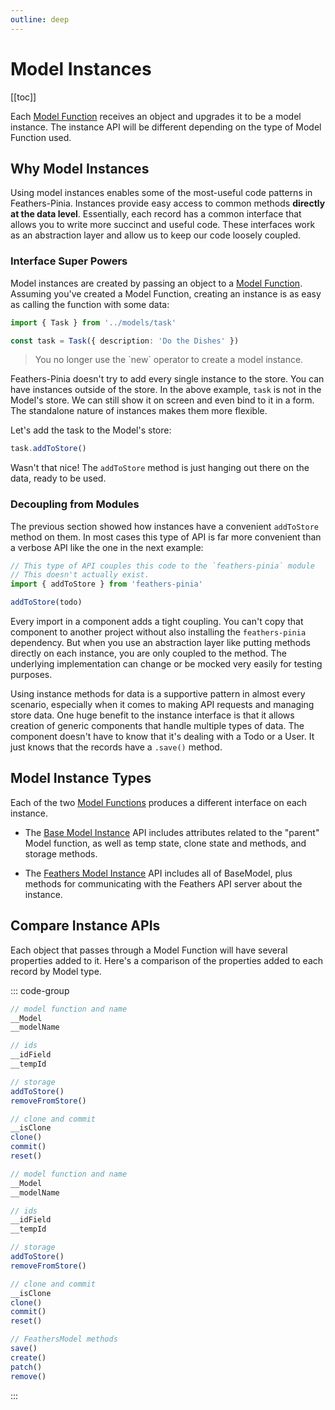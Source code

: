 ```yaml
---
outline: deep
---
```


<script setup>
import Badge from '../components/Badge.vue'
import pkg from '../../package.json'
import BlockQuote from '../components/BlockQuote.vue'
</script>

<div style="position: fixed; z-index: 1000; top: 2px; right: 2px;">
  <Badge :label="`v${pkg.version}`" />
</div>

# Model Instances

[[toc]]

Each [Model Function](/guide/model-functions) receives an object and upgrades it to be a model instance. The instance
API will be different depending on the type of Model Function used.

## Why Model Instances

Using model instances enables some of the most-useful code patterns in Feathers-Pinia. Instances provide easy access to
common methods **directly at the data level**. Essentially, each record has a common interface that allows you to write
more succinct and useful code. These interfaces work as an abstraction layer and allow us to keep our code loosely
coupled.

### Interface Super Powers

Model instances are created by passing an object to a [Model Function](/guide/model-functions). Assuming you've created
a Model Function, creating an instance is as easy as calling the function with some data:

```ts
import { Task } from '../models/task'

const task = Task({ description: 'Do the Dishes' })
```

<BlockQuote label="notice">
You no longer use the `new` operator to create a model instance.
</BlockQuote>

Feathers-Pinia doesn't try to add every single instance to the store. You can have instances outside of the store. In
the above example, `task` is not in the Model's store. We can still show it on screen and even bind to it in a form. The
standalone nature of instances makes them more flexible.

Let's add the task to the Model's store:

```ts
task.addToStore()
```

Wasn't that nice! The `addToStore` method is just hanging out there on the data, ready to be used.

### Decoupling from Modules

The previous section showed how instances have a convenient `addToStore` method on them. In most cases this type of API
is far more convenient than a verbose API like the one in the next example:

```ts
// This type of API couples this code to the `feathers-pinia` module
// This doesn't actually exist. 
import { addToStore } from 'feathers-pinia'

addToStore(todo)
```

Every import in a component adds a tight coupling. You can't copy that component to another project without also
installing the `feathers-pinia` dependency. But when you use an abstraction layer like putting methods directly on each
instance, you are only coupled to the method. The underlying implementation can change or be mocked very easily for
testing purposes.

Using instance methods for data is a supportive pattern in almost every scenario, especially when it comes to making API
requests and managing store data. One huge benefit to the instance interface is that it allows creation of generic
components that handle multiple types of data. The component doesn't have to know that it's dealing with a Todo or a
User. It just knows that the records have a `.save()` method.

## Model Instance Types

Each of the two [Model Functions](/guide/model-functions) produces a different interface on each instance.

- The [Base Model Instance](/guide/use-base-model-instances) API includes attributes related to the "parent" Model
function, as well as temp state, clone state and methods, and storage methods.

- The [Feathers Model Instance](/guide/use-feathers-model-instances) API includes all of BaseModel, plus methods for
communicating with the Feathers API server about the instance.

## Compare Instance APIs

Each object that passes through a Model Function will have several properties added to it. Here's a comparison of the
properties added to each record by Model type.

::: code-group

```js [BaseModel instances]
// model function and name
__Model
__modelName

// ids
__idField
__tempId

// storage
addToStore()
removeFromStore()

// clone and commit
__isClone
clone()
commit()
reset()
```

```js [FeathersModel instances]
// model function and name
__Model
__modelName

// ids
__idField
__tempId

// storage
addToStore()
removeFromStore()

// clone and commit
__isClone
clone()
commit()
reset()

// FeathersModel methods
save()
create()
patch()
remove()
```

:::
